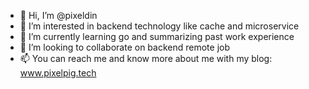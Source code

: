 - 👋 Hi, I’m @pixeldin
- 👀 I’m interested in backend technology like cache and microservice 
- 🌱 I’m currently learning go and summarizing past work experience
- 💞️ I’m looking to collaborate on backend remote job
- 📫 You can reach me and know more about me with my blog: www.pixelpig.tech

<!---
pixeldin/pixeldin is a ✨ special ✨ repository because its `README.md` (this file) appears on your GitHub profile.
You can click the Preview link to take a look at your changes.
--->
